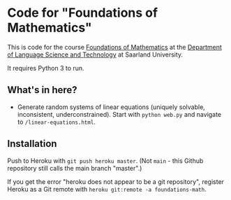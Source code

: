 # Code for "Foundations of Mathematics"

This is code for the course [Foundations of Mathematics](https://coli-saar.github.io/math20/) at the [Department of Language Science and Technology](https://www.lst.uni-saarland.de/en/) at Saarland University.

It requires Python 3 to run.

## What's in here?

* Generate random systems of linear equations (uniquely solvable, inconsistent, underconstrained). Start with `python web.py` and navigate to `/linear-equations.html`.


## Installation

Push to Heroku with `git push heroku master`. (Not `main` - this Github repository still calls the main branch "master".)

If you get the error "heroku does not appear to be a git repository", register Heroku as a Git remote with `heroku git:remote -a foundations-math`.




